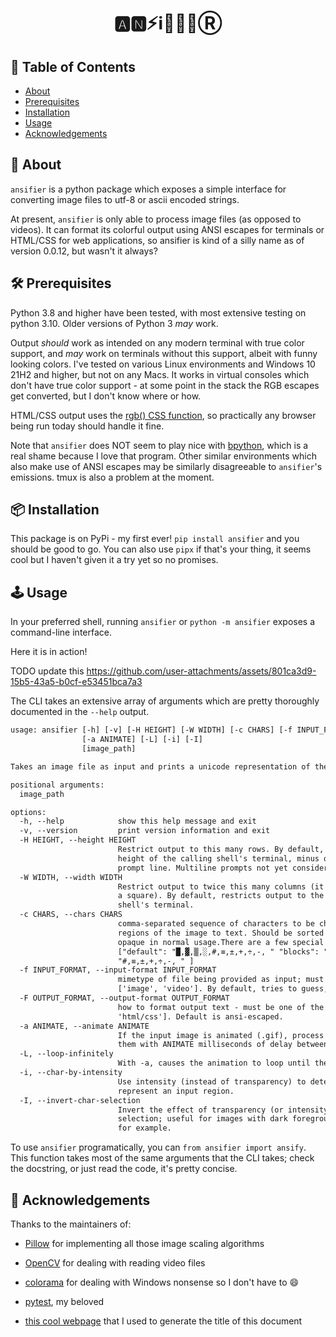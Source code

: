 <h1 align="center">🅰️🅽⚡️ℹ️🎏💈📧Ⓡ</h1>


## 📜 Table of Contents

- [About](#about)
- [Prerequisites](#prereqs)
- [Installation](#installation)
- [Usage](#usage)
- [Acknowledgements](#acknowledgements)

## 🧐 About <a name = "about"></a>

`ansifier` is a python package which exposes a simple interface
for converting image files to utf-8 or ascii encoded strings.

At present, `ansifier` is only able to process image files (as opposed to videos).
It can format its colorful output using ANSI escapes for terminals
or HTML/CSS for web applications, so ansifier is kind of a silly name
as of version 0.0.12, but wasn't it always?

## 🛠 Prerequisites <a name = "prereqs"></a>

Python 3.8 and higher have been tested, with most extensive testing on python 3.10.
Older versions of Python 3 *may* work.

Output *should* work as intended on any modern terminal with
true color support, and *may* work on terminals without this support,
albeit with funny looking colors. I've tested on various Linux environments and Windows
10 21H2 and higher, but not on any Macs. It works in virtual consoles which don't have true
color support - at some point in the stack the RGB escapes get converted, but I don't know
where or how.

HTML/CSS output uses the [rgb() CSS function](https://www.w3schools.com/cssref/func_rgb.php),
so practically any browser being run today should handle it fine.

Note that `ansifier` does NOT seem to play nice with
[bpython](https://bpython-interpreter.org/),
which is a real shame because I love that program.
Other similar environments which also make use of ANSI escapes may be similarly
disagreeable to `ansifier`'s emissions. tmux is also a problem at the moment.

## 📦 Installation <a name = "installation"></a>

This package is on PyPi - my first ever! `pip install ansifier` and you should be good to go.
You can also use `pipx` if that's your thing, it seems cool but I haven't given it a try yet so no
promises.

## 🕹️ Usage <a name="usage"></a>

In your preferred shell, running `ansifier` or `python -m ansifier` exposes a command-line interface.

Here it is in action!


TODO update this
https://github.com/user-attachments/assets/801ca3d9-15b5-43a5-b0cf-e53451bca7a3


The CLI takes an extensive array of arguments which are pretty thoroughly documented in the `--help` output.

```txt
usage: ansifier [-h] [-v] [-H HEIGHT] [-W WIDTH] [-c CHARS] [-f INPUT_FORMAT] [-F OUTPUT_FORMAT]
                [-a ANIMATE] [-L] [-i] [-I]
                [image_path]

Takes an image file as input and prints a unicode representation of the image to the terminal.

positional arguments:
  image_path

options:
  -h, --help            show this help message and exit
  -v, --version         print version information and exit
  -H HEIGHT, --height HEIGHT
                        Restrict output to this many rows. By default, restricts output to the
                        height of the calling shell's terminal, minus one to account for the
                        prompt line. Multiline prompts not yet considered.
  -W WIDTH, --width WIDTH
                        Restrict output to twice this many columns (it takes ~2 chars to represent
                        a square). By default, restricts output to the width of the calling
                        shell's terminal.
  -c CHARS, --chars CHARS
                        comma-separated sequence of characters to be chosen from when converting
                        regions of the image to text. Should be sorted from more opaque to less
                        opaque in normal usage.There are a few special values for this argument:
                        ["default": "█,▓,▒,░,#,≡,±,+,÷,-, " "blocks": "█,▓,▒,░, " "noblocks":
                        "#,≡,±,+,÷,-, " ]
  -f INPUT_FORMAT, --input-format INPUT_FORMAT
                        mimetype of file being provided as input; must be one of the following:
                        ['image', 'video']. By default, tries to guess, falling back on image.
  -F OUTPUT_FORMAT, --output-format OUTPUT_FORMAT
                        how to format output text - must be one of the following: ['ansi-escaped',
                        'html/css']. Default is ansi-escaped.
  -a ANIMATE, --animate ANIMATE
                        If the input image is animated (.gif), process all keyframes and print
                        them with ANIMATE milliseconds of delay between frames.
  -L, --loop-infinitely
                        With -a, causes the animation to loop until the program is terminated.
  -i, --char-by-intensity
                        Use intensity (instead of transparency) to determine character used to
                        represent an input region.
  -I, --invert-char-selection
                        Invert the effect of transparency (or intensity when using -i) on char
                        selection; useful for images with dark foregrounds and bright backgrounds,
                        for example.
```

To use `ansifier` programatically, you can `from ansifier import ansify`.
This function takes most of the same arguments that the CLI takes; check the docstring,
or just read the code, it's pretty concise.

## 🙏 Acknowledgements  <a name = "acknowledgements"></a>

Thanks to the maintainers of:

* [Pillow](https://github.com/python-pillow/Pillow) for implementing all those image scaling
  algorithms

* [OpenCV](https://docs.opencv.org/4.5.4/d1/dfb/intro.html) for dealing with reading video files

* [colorama](https://github.com/tartley/colorama) for dealing with Windows nonsense
  so I don't have to 😄

* [pytest](https://docs.pytest.org/en/8.0.x/), my beloved

* [this cool webpage](https://stevenacoffman.github.io/homoglyphs/) that I used to generate the title of this document
